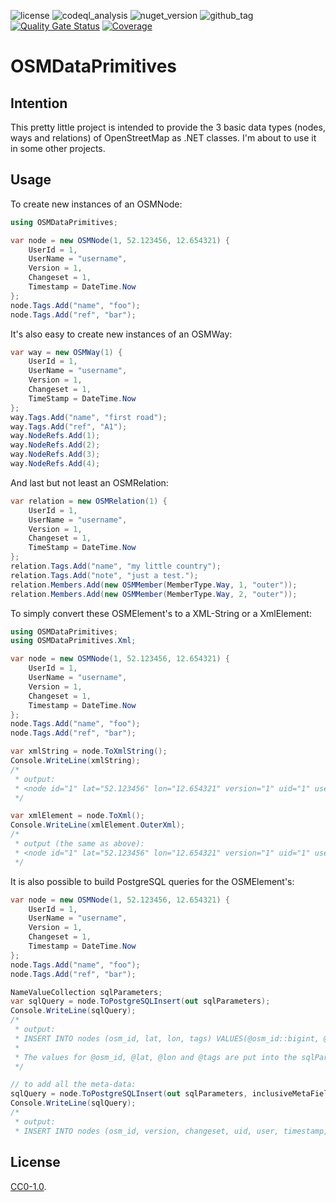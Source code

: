 ![license](https://img.shields.io/github/license/ringostarr80/OSMDataPrimitives.NET)
![codeql_analysis](https://img.shields.io/github/actions/workflow/status/ringostarr80/OSMDataPrimitives.NET/codeql-analysis.yml)
![nuget_version](https://img.shields.io/nuget/v/OSMDataPrimitives)
![github_tag](https://img.shields.io/github/v/tag/ringostarr80/OSMDataPrimitives.NET?sort=semver)
[![Quality Gate Status](https://sonarcloud.io/api/project_badges/measure?project=ringostarr80_OSMDataPrimitives.NET&metric=alert_status)](https://sonarcloud.io/summary/new_code?id=ringostarr80_OSMDataPrimitives.NET)
[![Coverage](https://sonarcloud.io/api/project_badges/measure?project=ringostarr80_OSMDataPrimitives.NET&metric=coverage)](https://sonarcloud.io/summary/new_code?id=ringostarr80_OSMDataPrimitives.NET)

# OSMDataPrimitives

## Intention
This pretty little project is intended to provide the 3 basic data types (nodes, ways and relations) of OpenStreetMap as .NET classes.
I'm about to use it in some other projects.

## Usage
To create new instances of an OSMNode:

```C#
using OSMDataPrimitives;

var node = new OSMNode(1, 52.123456, 12.654321) {
	UserId = 1,
	UserName = "username",
	Version = 1,
	Changeset = 1,
	Timestamp = DateTime.Now
};
node.Tags.Add("name", "foo");
node.Tags.Add("ref", "bar");
```

It's also easy to create new instances of an OSMWay:

```C#
var way = new OSMWay(1) {
	UserId = 1,
	UserName = "username",
	Version = 1,
	Changeset = 1,
	TimeStamp = DateTime.Now
};
way.Tags.Add("name", "first road");
way.Tags.Add("ref", "A1");
way.NodeRefs.Add(1);
way.NodeRefs.Add(2);
way.NodeRefs.Add(3);
way.NodeRefs.Add(4);
```

And last but not least an OSMRelation:

```C#
var relation = new OSMRelation(1) {
	UserId = 1,
	UserName = "username",
	Version = 1,
	Changeset = 1,
	TimeStamp = DateTime.Now
};
relation.Tags.Add("name", "my little country");
relation.Tags.Add("note", "just a test.");
relation.Members.Add(new OSMMember(MemberType.Way, 1, "outer"));
relation.Members.Add(new OSMMember(MemberType.Way, 2, "outer"));
```

To simply convert these OSMElement's to a XML-String or a XmlElement:

```C#
using OSMDataPrimitives;
using OSMDataPrimitives.Xml;

var node = new OSMNode(1, 52.123456, 12.654321) {
	UserId = 1,
	UserName = "username",
	Version = 1,
	Changeset = 1,
	Timestamp = DateTime.Now
};
node.Tags.Add("name", "foo");
node.Tags.Add("ref", "bar");

var xmlString = node.ToXmlString();
Console.WriteLine(xmlString);
/*
 * output:
 * <node id="1" lat="52.123456" lon="12.654321" version="1" uid="1" user="username" changeset="1" timestamp="2017-01-31T12:34:17Z"><tag k="name" v="foo" /><tag k="ref" v="bar" /></node>
 */

var xmlElement = node.ToXml();
Console.WriteLine(xmlElement.OuterXml);
/*
 * output (the same as above):
 * <node id="1" lat="52.123456" lon="12.654321" version="1" uid="1" user="username" changeset="1" timestamp="2017-01-31T12:36:09Z"><tag k="name" v="foo" /><tag k="ref" v="bar" /></node>
 */
```

It is also possible to build PostgreSQL queries for the OSMElement's:

```C#
var node = new OSMNode(1, 52.123456, 12.654321) {
	UserId = 1,
	UserName = "username",
	Version = 1,
	Changeset = 1,
	Timestamp = DateTime.Now
};
node.Tags.Add("name", "foo");
node.Tags.Add("ref", "bar");

NameValueCollection sqlParameters;
var sqlQuery = node.ToPostgreSQLInsert(out sqlParameters);
Console.WriteLine(sqlQuery);
/*
 * output:
 * INSERT INTO nodes (osm_id, lat, lon, tags) VALUES(@osm_id::bigint, @lat::double precision, @lon::double precision, @tags::hstore)
 *
 * The values for @osm_id, @lat, @lon and @tags are put into the sqlParameters-variable.
 */

// to add all the meta-data:
sqlQuery = node.ToPostgreSQLInsert(out sqlParameters, inclusiveMetaFields: true);
Console.WriteLine(sqlQuery);
/*
 * output:
 * INSERT INTO nodes (osm_id, version, changeset, uid, user, timestamp, lat, lon, tags) VALUES(@osm_id::bigint, @version::bigint, @changeset::bigint, @uid::bigint, @user, TIMESTAMP @timestamp, @lat::double precision, @lon::double precision, @tags::hstore)
```

## License
[CC0-1.0](./LICENSE).
